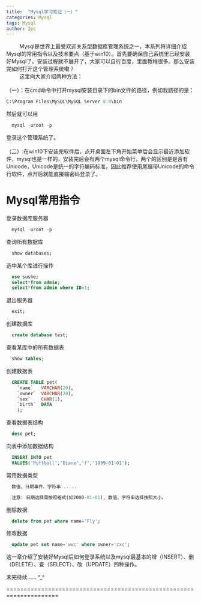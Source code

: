 ```yaml
---
title:  "Mysql学习笔记（一）"
categories: Mysql
tags: Mysql
author: Zpc
---
```



  &ensp;&ensp;&ensp;&ensp;&ensp;Mysql是世界上最受欢迎关系型数据库管理系统之一，本系列将详细介绍Mysql的常用指令以及技术要点（基于win10）。首先要确保自己系统里已经安装好Mysql了。安装过程就不展开了，大家可以自行百度，里面教程很多。那么安装完如何打开这个管理系统嘞？
  <br>
  &ensp;&ensp;&ensp;&ensp;&ensp;这里向大家介绍两种方法：  
  </br>
（一）：在cmd命令中打开mysql安装目录下的bin文件的路径，例如我路径的是：
```sql
C:\Program Files\MySQL\MySQL Server 8.0\bin
```
然后就可以用
```sql
  mysql -uroot -p
```
登录这个管理系统了。
</br>
<br>
（二）:在win10下安装完软件后，点开桌面左下角开始菜单后会显示最近添加软件，mysql也是一样的，安装完后会有两个mysql命令行，两个的区别是是否有Unicode，Unicode是统一的字符编码标准，因此推荐使用尾缀带Unicode的命令行软件，点开后就能直接输密码登录了。
  </br>




# Mysql常用指令

登录数据库服务器

```sql
  mysql -uroot -p
```

查询所有数据库

```sql
  show databases;
```

选中某个库进行操作

```sql
  use sushe;
  select*from admin;
  select*from admin where ID=1;
```

退出服务器

```sql
  exit;
```

创建数据库

```sql
  create database test;
```

查看某库中的所有数据表

```sql
  show tables;
```

创建数据表

```sql
  CREATE TABLE pet(
    `name`   VARCHAR(20),
    `owner`  VARCHAR(20),
    `sex`    CHAR(1),
    `birth`  DATA
    );
```

查看数据表结构

```sql
  desc pet;
```

向表中添加数据结构

```sql
  INSERT INTO pet
  VALUES('Puffball','Diane','f','1999-01-01');
```

常用数据类型

```sql
  数值、日期事件、字符串......

  注意: 日期选择需按照格式(如2000-01-01), 数值、字符串选择按照大小。
```

删除数据

```sql
  delete from pet where name='Fly';
```

修改数据

```sql
  update pet set name='wwc' where owner='zxc';
```

这一章介绍了安装好Mysql后如何登录系统以及mysql最基本的增（INSERT）、删（DELETE）、查（SELECT）、改（UPDATE）四种操作。

未完待续...... ^_^


=====================================================================
